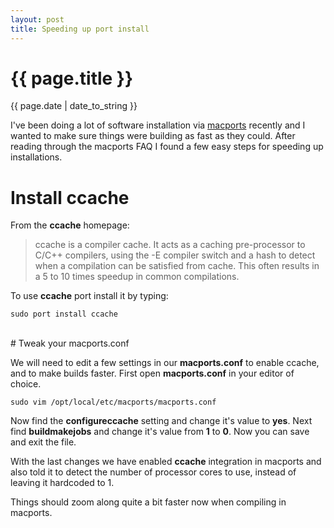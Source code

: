 ```yaml
---
layout: post
title: Speeding up port install
---
```

{{ page.title }}
================
<p class="meta">{{ page.date | date_to_string }}</p>

I've been doing a lot of software installation via [macports](http://macports.org) recently and I wanted to make sure things were building as fast as they could.  After reading through the macports FAQ I found a few easy steps for speeding up installations.

# Install ccache

From the **ccache** homepage:

> ccache is a compiler cache. It acts as a caching pre-processor to C/C++ compilers, using the -E compiler switch and a hash to detect when a compilation can be satisfied from cache. This often results in a 5 to 10 times speedup in common compilations.

To use **ccache** port install it by typing:

    sudo port install ccache
    
<br />    
# Tweak your macports.conf

We will need to edit a few settings in our **macports.conf** to enable ccache, and to make builds faster.   First open **macports.conf** in your editor of choice.

    sudo vim /opt/local/etc/macports/macports.conf

Now find the **configureccache** setting and change it's value to **yes**.   Next find **buildmakejobs** and change it's value from **1** to **0**.  Now you can save and exit the file.

With the last changes we have enabled **ccache** integration in macports and also told it to detect the number of processor cores to use, instead of leaving it hardcoded to 1.

Things should zoom along quite a bit faster now when compiling in macports.